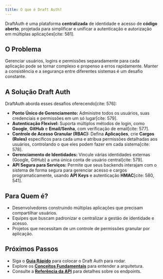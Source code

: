 ```yaml
---
title: O que é Draft Auth?
---
```


DraftAuth é uma plataforma **centralizada** de identidade e acesso de **código aberto**, projetada para simplificar e unificar a autenticação e autorização em múltiplas aplicações[cite: 581].

## O Problema

Gerenciar usuários, logins e permissões separadamente para cada aplicação pode se tornar complexo e propenso a erros rapidamente. Manter a consistência e a segurança entre diferentes sistemas é um desafio constante.

## A Solução Draft Auth

DraftAuth aborda esses desafios oferecendo[cite: 576]:

- **Ponto Único de Gerenciamento:** Administre todos os usuários, suas credenciais e permissões em um só lugar[cite: 579].
- **Autenticação Flexível:** Suporta múltiplos métodos de login, como **Google**, **GitHub** e **Email/Senha**, com verificação de email[cite: 577].
- **Controle de Acesso Granular (RBAC):** Defina **Aplicações**, crie **Cargos (Roles)** específicos para cada uma e atribua permissões detalhadas aos usuários, controlando o que eles podem fazer em cada sistema[cite: 578].
- **Gerenciamento de Identidades:** Vincule várias identidades externas (Google, GitHub) a uma única conta de usuário central[cite: 579].
- **API Segura para Serviços:** Permite que seus backends interajam com o sistema de forma segura para gerenciar acesso e cargos programaticamente, usando **API Keys** e autenticação **HMAC**[cite: 580, 541].

## Para Quem é?

- Desenvolvedores construindo múltiplas aplicações que precisam compartilhar usuários.
- Equipes que buscam padronizar e centralizar a gestão de identidade e acesso.
- Projetos que necessitam de um controle de permissões granular por aplicação.

## Próximos Passos

- Siga o **[Guia Rápido](/guides/quickstart)** para colocar o Draft Auth para rodar.
- Explore os **[Conceitos Fundamentais](/concepts/authentication)** para entender a arquitetura.
- Consulte a **[Referência da API](/api/management)** para detalhes sobre os endpoints.
